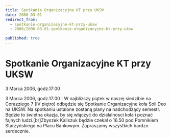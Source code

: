 ```yaml
---
title: Spotkanie Organizacyjne KT przy UKSW
date: 2006-03-01
redirect_from: 
  - spotkanie-organizacyjne-kt-przy-uksw
  - 2006/2006.03.01-spotkanie-organizacyjne-kt-przy-uksw

published: true
---
```




# Spotkanie Organizacyjne KT przy UKSW

<time>3 Marca 2006, godz.17:00</time>

3 Marca 2006, godz.17:00 | W najbliższy piątek w naszej siedzibie na Corazziego 7 (IV piętro) odbędzie się Spotkanie Organizacyjne koła Soli Deo na UKSW. Na spotkaniu ustalone zostaną plany na nadchodzący semestr. Będzie to świetna okazja, by się włączyć do działalnosci koła i poznać fajnych ludzi.[br]Zbyszek Kaliszuk będzie czekał o 16.50 pod Pomnikiem Starzyńskiego na Placu Bankowym. Zapraszamy wszystkich bardzo serdecznie.

<!--CONTENT FROM OLD SERVER (jos before 2013): 3 Marca 2006, godz.17:00 | W najbliższy piątek w naszej siedzibie na Corazziego 7 (IV piętro) odbędzie się Spotkanie Organizacyjne koła Soli Deo na UKSW. Na spotkaniu ustalone zostaną plany na nadchodzący semestr. Będzie to świetna okazja, by się włączyć do działalnosci koła i poznać fajnych ludzi.[br]Zbyszek Kaliszuk będzie czekał o 16.50 pod Pomnikiem Starzyńskiego na Placu Bankowym. Zapraszamy wszystkich bardzo serdecznie.
-->

<!--{{json:{"created_date":"2006-03-01 15:13:41","publish_down":"0000-00-00 00:00:00","id":"264"}}}-->